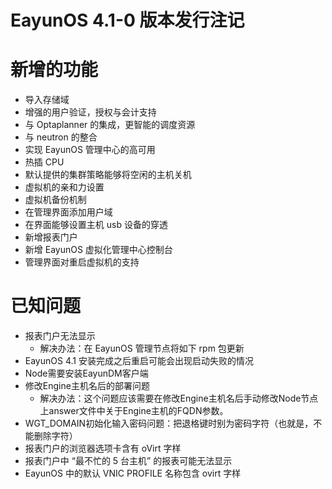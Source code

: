 EayunOS 4.1-0 版本发行注记
=========================

# 新增的功能

* 导入存储域
* 增强的用户验证，授权与会计支持
* 与 Optaplanner 的集成，更智能的调度资源
* 与 neutron 的整合
* 实现 EayunOS 管理中心的高可用
* 热插 CPU
* 默认提供的集群策略能够将空闲的主机关机
* 虚拟机的亲和力设置
* 虚拟机备份机制
* 在管理界面添加用户域
* 在界面能够设置主机 usb 设备的穿透
* 新增报表门户
* 新增 EayunOS 虚拟化管理中心控制台
* 管理界面对重启虚拟机的支持

# 已知问题

* 报表门户无法显示
    * 解决办法：在 EayunOS 管理节点将如下 rpm 包更新
* EayunOS 4.1 安装完成之后重启可能会出现启动失败的情况
* Node需要安装EayunDM客户端
* 修改Engine主机名后的部署问题
    * 解决办法：这个问题应该需要在修改Engine主机名后手动修改Node节点上answer文件中关于Engine主机的FQDN参数。
* WGT_DOMAIN初始化输入密码问题：把退格键时别为密码字符（也就是，不能删除字符）
* 报表门户的浏览器选项卡含有 oVirt 字样
* 报表门户中 “最不忙的 5 台主机” 的报表可能无法显示
* EayunOS 中的默认 VNIC PROFILE 名称包含 ovirt 字样
